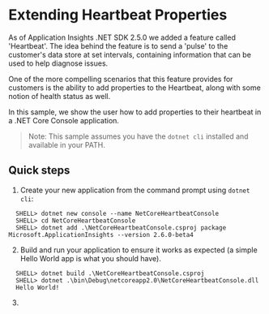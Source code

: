 # Extending Heartbeat Properties

As of Application Insights .NET SDK 2.5.0 we added a feature called 
'Heartbeat'. The idea behind the feature is to send a 'pulse' to the customer's
data store at set intervals, containing information that can be used to help
diagnose issues.

One of the more compelling scenarios that this feature provides for customers
is the ability to add properties to the Heartbeat, along with some notion of
health status as well. 

In this sample, we show the user how to add properties to their heartbeat in
a .NET Core Console application.

> Note: This sample assumes you have the `dotnet cli` installed and available
in your PATH.


## Quick steps

1. Create your new application from the command prompt using `dotnet cli`:
  
````
  SHELL> dotnet new console --name NetCoreHeartbeatConsole
  SHELL> cd NetCoreHeartbeatConsole
  SHELL> dotnet add .\NetCoreHeartbeatConsole.csproj package Microsoft.ApplicationInsights --version 2.6.0-beta4
````

2. Build and run your application to ensure it works as expected (a simple 
Hello World app is what you should have).

````
  SHELL> dotnet build .\NetCoreHeartbeatConsole.csproj
  SHELL> dotnet .\bin\Debug\netcoreapp2.0\NetCoreHeartbeatConsole.dll
  Hello World!
````

3. 